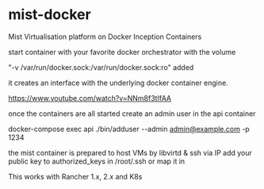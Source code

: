 # mist-docker
Mist Virtualisation platform on Docker Inception Containers

start container with your favorite docker orchestrator with  the volume 

"-v /var/run/docker.sock:/var/run/docker.sock:ro" added

it creates an interface with the underlying docker container engine.

https://www.youtube.com/watch?v=NNm8f3tIfAA

once the containers are all started create an admin user in the api container

docker-compose exec api ./bin/adduser --admin admin@example.com -p 1234

the mist container is prepared to host VMs by libvirtd & ssh via IP
add your public key to authorized_keys in /root/.ssh or map it in

This works with Rancher 1.x, 2.x and K8s
